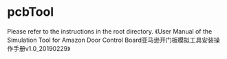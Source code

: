 # pcbTool
Please refer to the instructions in the root directory.
《User Manual of the Simulation Tool for Amazon Door Control Board亚马逊开门板模拟工具安装操作手册v1.0_20190229》